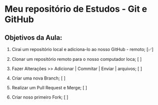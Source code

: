 # Meu repositório de Estudos - Git e GitHub

## Objetivos da Aula: 

1. Cirai um repositório local e adiciona-lo ao nosso GitHub - remoto; [✅]

2. Clonar um repositório remoto para o nosso computador loca; [ ]

3. Fazer Alterações >> Adicionar | Commitar | Enviar | arquivos; [ ]

4. Criar uma nova Branch; [ ]

5. Realizar um Pull Request e Merge; [ ]

7. Criar noso primeiro Fork; [ ]
